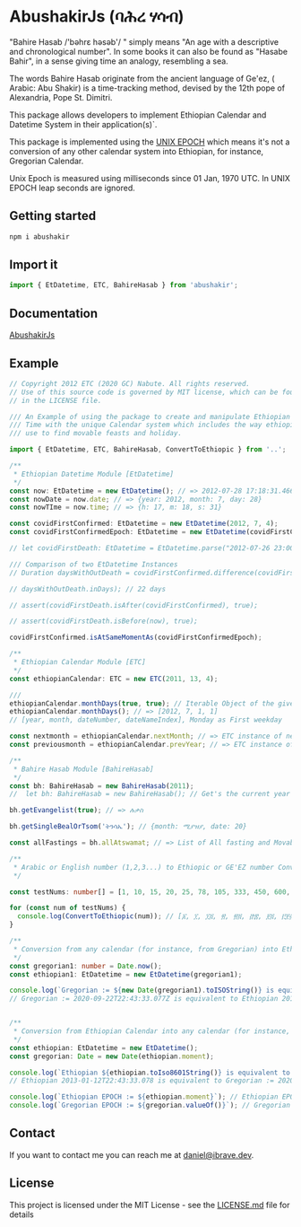 # AbushakirJs \(ባሕረ ሃሳብ\)

"Bahire Hasab /'bəhrɛ həsəb'/ " simply means "An age with a descriptive and chronological number". In some books it can also be found as "Hasabe Bahir", in a sense giving time an analogy, resembling a sea.

The words Bahire Hasab originate from the ancient language of Ge'ez, \( Arabic: Abu Shakir\) is a time-tracking method, devised by the 12th pope of Alexandria, Pope St. Dimitri.

This package allows developers to implement Ethiopian Calendar and Datetime System in their application\(s\)\`.

This package is implemented using the [UNIX EPOCH](https://en.wikipedia.org/wiki/Unix_time) which means it's not a conversion of any other calendar system into Ethiopian, for instance, Gregorian Calendar.

Unix Epoch is measured using milliseconds since 01 Jan, 1970 UTC. In UNIX EPOCH leap seconds are ignored.

## Getting started

```bash
npm i abushakir
```

## Import it

```typescript
import { EtDatetime, ETC, BahireHasab } from 'abushakir';
```
## Documentation
[AbushakirJs](https://nabute-foundation.gitbook.io/abushakir_js)

## Example

```typescript
// Copyright 2012 ETC (2020 GC) Nabute. All rights reserved.
// Use of this source code is governed by MIT license, which can be found
// in the LICENSE file.

/// An Example of using the package to create and manipulate Ethiopian Date and
/// Time with the unique Calendar system which includes the way ethiopians
/// use to find movable feasts and holiday.

import { EtDatetime, ETC, BahireHasab, ConvertToEthiopic } from '..';

/**
 * Ethiopian Datetime Module [EtDatetime]
 */
const now: EtDatetime = new EtDatetime(); // => 2012-07-28 17:18:31.466
const nowDate = now.date; // => {year: 2012, month: 7, day: 28}
const nowTIme = now.time; // => {h: 17, m: 18, s: 31}

const covidFirstConfirmed: EtDatetime = new EtDatetime(2012, 7, 4);
const covidFirstConfirmedEpoch: EtDatetime = new EtDatetime(covidFirstConfirmed.moment);

// let covidFirstDeath: EtDatetime = EtDatetime.parse("2012-07-26 23:00:00");

/// Comparison of two EtDatetime Instances
// Duration daysWithOutDeath = covidFirstConfirmed.difference(covidFirstDeath);

// daysWithOutDeath.inDays); // 22 days

// assert(covidFirstDeath.isAfter(covidFirstConfirmed), true);

// assert(covidFirstDeath.isBefore(now), true);

covidFirstConfirmed.isAtSameMomentAs(covidFirstConfirmedEpoch);

/**
 * Ethiopian Calendar Module [ETC]
 */
const ethiopianCalendar: ETC = new ETC(2011, 13, 4);

///
ethiopianCalendar.monthDays(true, true); // Iterable Object of the given month
ethiopianCalendar.monthDays(); // => [2012, 7, 1, 1]
// [year, month, dateNumber, dateNameIndex], Monday as First weekday

const nextmonth = ethiopianCalendar.nextMonth; // => ETC instance of nextMonth, same year
const previousmonth = ethiopianCalendar.prevYear; // => ETC instance of prevYear, same month

/**
 * Bahire Hasab Module [BahireHasab]
 */
const bh: BahireHasab = new BahireHasab(2011);
//  let bh: BahireHasab = new BahireHasab(); // Get's the current year

bh.getEvangelist(true); // => ሉቃስ

bh.getSingleBealOrTsom('ትንሳኤ'); // {month: ሚያዝያ, date: 20}

const allFastings = bh.allAtswamat; // => List of All fasting and Movable holidays

/**
 * Arabic or English number (1,2,3...) to Ethiopic or GE'EZ number Convertor
 */

const testNums: number[] = [1, 10, 15, 20, 25, 78, 105, 333, 450, 600, 1000, 1001, 1010, 1056, 1200, 2013, 9999, 10000];

for (const num of testNums) {
  console.log(ConvertToEthiopic(num)); // [፩, ፲, ፲፭, ፳, ፳፭, ፸፰, ፻፭, ፫፻፴፫, ፬፻፶, ፮፻, ፲፻, ፲፻፩, ፲፻፲, ፲፻፶፮, ፲፪፻, ፳፻፲፫, ፺፱፻፺፱, ፻፻]
}

/**
 * Conversion from any calendar (for instance, from Gregorian) into Ethiopian Calendar.
 */
const gregorian1: number = Date.now();
const ethiopian1: EtDatetime = new EtDatetime(gregorian1);

console.log(`Gregorian := ${new Date(gregorian1).toISOString()} is equivalent to Ethiopian ${ethiopian1.toIso8601String()}`);
// Gregorian := 2020-09-22T22:43:33.077Z is equivalent to Ethiopian 2013-01-12T22:43:33.077


/**
 * Conversion from Ethiopian Calendar into any calendar (for instance, to Gregorian).
 */
const ethiopian: EtDatetime = new EtDatetime();
const gregorian: Date = new Date(ethiopian.moment);

console.log(`Ethiopian ${ethiopian.toIso8601String()} is equivalent to Gregorian := ${gregorian.toISOString()}`);
// Ethiopian 2013-01-12T22:43:33.078 is equivalent to Gregorian := 2020-09-22T22:43:33.078Z

console.log(`Ethiopian EPOCH := ${ethiopian.moment}`); // Ethiopian EPOCH := 1600814613078
console.log(`Gregorian EPOCH := ${gregorian.valueOf()}`); // Gregorian EPOCH := 1600814613078


```

## Contact

If you want to contact me you can reach me at [daniel@ibrave.dev](mailto:daniel@ibrave.dev).

## License

This project is licensed under the MIT License - see the [LICENSE.md](https://github.com/Nabute/AbushakirJs/blob/master/LICENSE) file for details

